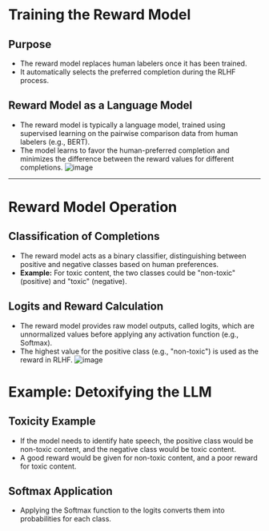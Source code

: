 # Training the Reward Model

## Purpose
- The reward model replaces human labelers once it has been trained.
- It automatically selects the preferred completion during the RLHF process.

## Reward Model as a Language Model
- The reward model is typically a language model, trained using supervised learning on the pairwise comparison data from human labelers (e.g., BERT).
- The model learns to favor the human-preferred completion and minimizes the difference between the reward values for different completions.
![image](https://github.com/user-attachments/assets/9ec2d7c1-75d3-48ef-b188-16c44f3b42dc)

---

# Reward Model Operation

## Classification of Completions
- The reward model acts as a binary classifier, distinguishing between positive and negative classes based on human preferences.
- **Example:** For toxic content, the two classes could be "non-toxic" (positive) and "toxic" (negative).

## Logits and Reward Calculation
- The reward model provides raw model outputs, called logits, which are unnormalized values before applying any activation function (e.g., Softmax).
- The highest value for the positive class (e.g., "non-toxic") is used as the reward in RLHF.
![image](https://github.com/user-attachments/assets/b6da78c9-a65c-4504-af53-556d7fd9e9e3)

# Example: Detoxifying the LLM

## Toxicity Example
- If the model needs to identify hate speech, the positive class would be non-toxic content, and the negative class would be toxic content.
- A good reward would be given for non-toxic content, and a poor reward for toxic content.

## Softmax Application
- Applying the Softmax function to the logits converts them into probabilities for each class.
